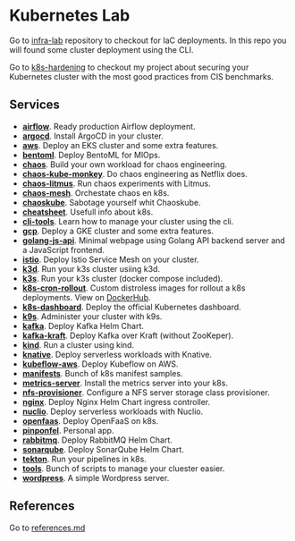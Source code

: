 # Kubernetes Lab

Go to [infra-lab](https://github.com/feliux/infra-lab) repository to checkout for IaC deployments. In this repo you will found some cluster deployment using the CLI.

Go to [k8s-hardening](https://github.com/powned/k8s-hardening) to checkout my project about securing your Kubernetes cluster with the most good practices from CIS benchmarks.

## Services

- [**airflow**](./airflow/). Ready production Airflow deployment.
- [**argocd**](./argocd/). Install ArgoCD in your cluster.
- [**aws**](./aws/). Deploy an EKS cluster and some extra features.
- [**bentoml**](./bentoml/). Deploy BentoML for MlOps.
- [**chaos**](./chaos/). Build your own workload for chaos engineering.
- [**chaos-kube-monkey**](./chaos-kube-monkey/). Do chaos engineering as Netflix does.
- [**chaos-litmus**](./chaos-litmus/). Run chaos experiments with Litmus.
- [**chaos-mesh**](./chaos-mesh/). Orchestate chaos en k8s.
- [**chaoskube**](./chaoskube/). Sabotage yourself whit Chaoskube.
- [**cheatsheet**](./cheatsheet/). Usefull info about k8s.
- [**cli-tools**](./cli-tools/). Learn how to manage your cluster using the cli.
- [**gcp**](./gcp/). Deploy a GKE cluster and some extra features.
- [**golang-js-api**](./golang-js-api/). Minimal webpage using Golang API backend server and a JavaScript frontend.
- [**istio**](./istio/). Deploy Istio Service Mesh on your cluster.
- [**k3d**](./k3d/). Run your k3s cluster usiing k3d.
- [**k3s**](./k3s/). Run your k3s cluster (docker compose included).
- [**k8s-cron-rollout**](./k8s-cron-rollout/). Custom distroless images for rollout a k8s deployments. View on [DockerHub](https://hub.docker.com/r/feliux/k8s-cron).
- [**k8s-dashboard**](./k8s-dashboard/). Deploy the official Kubernetes dashboard.
- [**k9s**](./k9s/). Administer your cluster with k9s.
- [**kafka**](./kafka/). Deploy Kafka Helm Chart.
- [**kafka-kraft**](./kafka-kraft/). Deploy Kafka over Kraft (without ZooKeper).
- [**kind**](./kind/). Run a cluster using kind.
- [**knative**](./knative/). Deploy serverless workloads with Knative.
- [**kubeflow-aws**](./kubeflow-aws/). Deploy Kubeflow on AWS.
- [**manifests**](./manifests/). Bunch of k8s manifest samples.
- [**metrics-server**](./metrics-server/). Install the metrics server into your k8s.
- [**nfs-provisioner**](./nfs-provisioner/). Configure a NFS server storage class provisioner.
- [**nginx**](./nginx/). Deploy Nginx Helm Chart ingress controller.
- [**nuclio**](./nuclio/). Deploy serverless workloads with Nuclio.
- [**openfaas**](./openfaas/). Deploy OpenFaaS on k8s.
- [**pinponfel**](./pinponfel/). Personal app.
- [**rabbitmq**](./rabbitmq/). Deploy RabbitMQ Helm Chart.
- [**sonarqube**](./sonarqube/). Deploy SonarQube Helm Chart.
- [**tekton**](./tekton/). Run your pipelines in k8s.
- [**tools**](./tools/). Bunch of scripts to manage your cluester easier.
- [**wordpress**](./wordpress/). A simple Wordpress server.

## References

Go to [references.md](./references.md)
